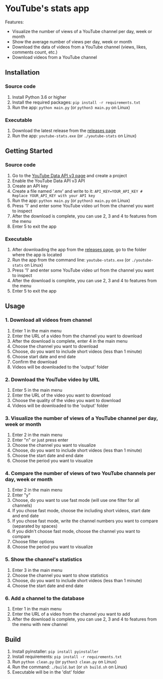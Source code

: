 # YouTube's stats app #

Features:

- Visualize the number of views of a YouTube channel per day, week or month
- Show the average number of views per day, week or month
- Download the data of videos from a YouTube channel (views, likes, comments count, etc.)
- Download videos from a YouTube channel

## Installation ##

### Source code ###

1. Install Python 3.6 or higher
2. Install the required packages: `pip install -r requirements.txt`
3. Run the app: `python main.py` (or `python3 main.py` on Linux)

### Executable ###

1. Download the latest release from the [releases page](https://github.com/STmihan/youtube-stats/releases)
2. Run the app: `youtube-stats.exe` (or `./youtube-stats` on Linux)

## Getting Started ##

### Source code ###
1. Go to the [YouTube Data API v3 page](https://console.developers.google.com/apis/api/youtube.googleapis.com/overview)
   and create a project
2. Enable the YouTube Data API v3 API
3. Create an API key
4. Create a file named '.env' and write to it: ```API_KEY=YOUR_API_KEY # Replace YOUR_API_KEY with your API key```
5. Run the app: `python main.py` (or `python3 main.py` on Linux)
6. Press '1' and enter some YouTube video url from the channel you want to inspect
7. After the download is complete, you can use 2, 3 and 4 to features from the menu
8. Enter 5 to exit the app

### Executable ###
1. After downloading the app from the [releases page](https://github.com/STmihan/youtube-stats/releases), go to the folder where the app is located
2. Run the app from the command line: `youtube-stats.exe` (or `./youtube-stats` on Linux)
3. Press '1' and enter some YouTube video url from the channel you want to inspect
4. After the download is complete, you can use 2, 3 and 4 to features from the menu
5. Enter 5 to exit the app

## Usage ##

### 1. Download all videos from channel ###

1. Enter 1 in the main menu
2. Enter the URL of a video from the channel you want to download
3. After the download is complete, enter 4 in the main menu
4. Choose the channel you want to download
5. Choose, do you want to include short videos (less than 1 minute)
6. Choose start date and end date
7. Confirm the download
8. Videos will be downloaded to the 'output' folder

### 2. Download the YouTube video by URL ###

1. Enter 5 in the main menu
2. Enter the URL of the video you want to download
3. Choose the quality of the video you want to download
4. Videos will be downloaded to the 'output' folder

### 3. Visualize the number of views of a YouTube channel per day, week or month ###

1. Enter 2 in the main menu
2. Enter "n" or just press enter
3. Choose the channel you want to visualize
4. Choose, do you want to include short videos (less than 1 minute)
5. Choose the start date and end date
6. Choose the period you want to visualize 

### 4. Compare the number of views of two YouTube channels per day, week or month ###

1. Enter 2 in the main menu
2. Enter "y"
3. Choose, do you want to use fast mode (will use one filter for all channels)
4. If you chose fast mode, choose the including short videos, start date and end date
5. If you chose fast mode, write the channel numbers you want to compare (separated by spaces)
6. If you didn't choose fast mode, choose the channel you want to compare
7. Choose filter options
8. Choose the period you want to visualize

### 5. Show the channel's statistics ###

1. Enter 3 in the main menu
2. Choose the channel you want to show statistics
3. Choose, do you want to include short videos (less than 1 minute)
4. Choose the start date and end date

### 6. Add a channel to the database ###

1. Enter 1 in the main menu
2. Enter the URL of a video from the channel you want to add
3. After the download is complete, you can use 2, 3 and 4 to features from the menu with new channel

## Build ##
1. Install pyinstaller: `pip install pyinstaller`
2. Install requirements: `pip install -r requirements.txt`
3. Run `python clean.py` (or `python3 clean.py` on Linux)
4. Run the command: `./build.bat` (or `sh build.sh` on Linux)
5. Executable will be in the 'dist' folder